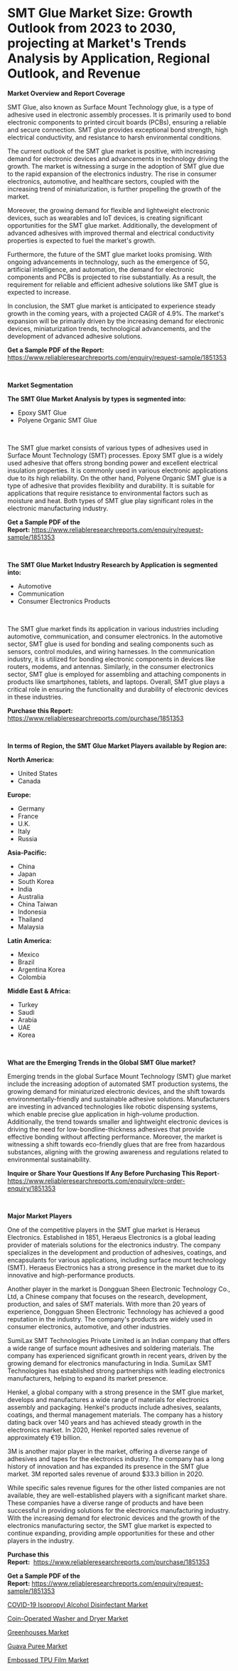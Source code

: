 <p><h1>SMT Glue Market Size: Growth Outlook from 2023 to 2030, projecting at Market's Trends Analysis by Application, Regional Outlook, and Revenue</h1></p><p><strong>Market Overview and Report Coverage</strong></p>
<p><p>SMT Glue, also known as Surface Mount Technology glue, is a type of adhesive used in electronic assembly processes. It is primarily used to bond electronic components to printed circuit boards (PCBs), ensuring a reliable and secure connection. SMT glue provides exceptional bond strength, high electrical conductivity, and resistance to harsh environmental conditions.</p><p>The current outlook of the SMT glue market is positive, with increasing demand for electronic devices and advancements in technology driving the growth. The market is witnessing a surge in the adoption of SMT glue due to the rapid expansion of the electronics industry. The rise in consumer electronics, automotive, and healthcare sectors, coupled with the increasing trend of miniaturization, is further propelling the growth of the market.</p><p>Moreover, the growing demand for flexible and lightweight electronic devices, such as wearables and IoT devices, is creating significant opportunities for the SMT glue market. Additionally, the development of advanced adhesives with improved thermal and electrical conductivity properties is expected to fuel the market's growth.</p><p>Furthermore, the future of the SMT glue market looks promising. With ongoing advancements in technology, such as the emergence of 5G, artificial intelligence, and automation, the demand for electronic components and PCBs is projected to rise substantially. As a result, the requirement for reliable and efficient adhesive solutions like SMT glue is expected to increase.</p><p>In conclusion, the SMT glue market is anticipated to experience steady growth in the coming years, with a projected CAGR of 4.9%. The market's expansion will be primarily driven by the increasing demand for electronic devices, miniaturization trends, technological advancements, and the development of advanced adhesive solutions.</p></p>
<p><strong>Get a Sample PDF of the Report:</strong> <a href="https://www.reliableresearchreports.com/enquiry/request-sample/1851353">https://www.reliableresearchreports.com/enquiry/request-sample/1851353</a></p>
<p>&nbsp;</p>
<p><strong>Market Segmentation</strong></p>
<p><strong>The SMT Glue Market Analysis by types is segmented into:</strong></p>
<p><ul><li>Epoxy SMT Glue</li><li>Polyene Organic SMT Glue</li></ul></p>
<p>&nbsp;</p>
<p><p>The SMT glue market consists of various types of adhesives used in Surface Mount Technology (SMT) processes. Epoxy SMT glue is a widely used adhesive that offers strong bonding power and excellent electrical insulation properties. It is commonly used in various electronic applications due to its high reliability. On the other hand, Polyene Organic SMT glue is a type of adhesive that provides flexibility and durability. It is suitable for applications that require resistance to environmental factors such as moisture and heat. Both types of SMT glue play significant roles in the electronic manufacturing industry.</p></p>
<p><strong>Get a Sample PDF of the Report:</strong>&nbsp;<a href="https://www.reliableresearchreports.com/enquiry/request-sample/1851353">https://www.reliableresearchreports.com/enquiry/request-sample/1851353</a></p>
<p>&nbsp;</p>
<p><strong>The SMT Glue Market Industry Research by Application is segmented into:</strong></p>
<p><ul><li>Automotive</li><li>Communication</li><li>Consumer Electronics Products</li></ul></p>
<p>&nbsp;</p>
<p><p>The SMT glue market finds its application in various industries including automotive, communication, and consumer electronics. In the automotive sector, SMT glue is used for bonding and sealing components such as sensors, control modules, and wiring harnesses. In the communication industry, it is utilized for bonding electronic components in devices like routers, modems, and antennas. Similarly, in the consumer electronics sector, SMT glue is employed for assembling and attaching components in products like smartphones, tablets, and laptops. Overall, SMT glue plays a critical role in ensuring the functionality and durability of electronic devices in these industries.</p></p>
<p><strong>Purchase this Report:</strong>&nbsp; <a href="https://www.reliableresearchreports.com/purchase/1851353">https://www.reliableresearchreports.com/purchase/1851353</a></p>
<p>&nbsp;</p>
<p><strong>In terms of Region, the SMT Glue Market Players available by Region are:</strong></p>
<p>
    <p> <strong> North America: </strong>
        <ul>
            <li>United States</li>
            <li>Canada</li>
        </ul>
        </p> 
    <p> <strong> Europe: </strong>
        <ul>
            <li>Germany</li>
            <li>France</li>
            <li>U.K.</li>
            <li>Italy</li>
            <li>Russia</li>
        </ul>
        </p> 
    <p> <strong> Asia-Pacific: </strong>
        <ul>
            <li>China</li>
            <li>Japan</li>
            <li>South Korea</li>
            <li>India</li>
            <li>Australia</li>
            <li>China Taiwan</li>
            <li>Indonesia</li>
            <li>Thailand</li>
            <li>Malaysia</li>
        </ul>
        </p> 
    <p> <strong> Latin America: </strong>
        <ul>
            <li>Mexico</li>
            <li>Brazil</li>
            <li>Argentina Korea</li>
            <li>Colombia</li>
        </ul>
        </p> 
    <p> <strong> Middle East & Africa: </strong>
        <ul>
            <li>Turkey</li>
            <li>Saudi</li>
            <li>Arabia</li>
            <li>UAE</li>
            <li>Korea</li>
        </ul>
    </p>
    </p>
<p>&nbsp;</p>
<p><strong>What are the Emerging Trends in the Global SMT Glue market?</strong></p>
<p><p>Emerging trends in the global Surface Mount Technology (SMT) glue market include the increasing adoption of automated SMT production systems, the growing demand for miniaturized electronic devices, and the shift towards environmentally-friendly and sustainable adhesive solutions. Manufacturers are investing in advanced technologies like robotic dispensing systems, which enable precise glue application in high-volume production. Additionally, the trend towards smaller and lightweight electronic devices is driving the need for low-bondline-thickness adhesives that provide effective bonding without affecting performance. Moreover, the market is witnessing a shift towards eco-friendly glues that are free from hazardous substances, aligning with the growing awareness and regulations related to environmental sustainability.</p></p>
<p><strong>Inquire or Share Your Questions If Any Before Purchasing This Report</strong>- <a href="https://www.reliableresearchreports.com/enquiry/pre-order-enquiry/1851353">https://www.reliableresearchreports.com/enquiry/pre-order-enquiry/1851353</a></p>
<p>&nbsp;</p>
<p><strong>Major Market Players</strong></p>
<p><p>One of the competitive players in the SMT glue market is Heraeus Electronics. Established in 1851, Heraeus Electronics is a global leading provider of materials solutions for the electronics industry. The company specializes in the development and production of adhesives, coatings, and encapsulants for various applications, including surface mount technology (SMT). Heraeus Electronics has a strong presence in the market due to its innovative and high-performance products.</p><p>Another player in the market is Dongguan Sheen Electronic Technology Co., Ltd, a Chinese company that focuses on the research, development, production, and sales of SMT materials. With more than 20 years of experience, Dongguan Sheen Electronic Technology has achieved a good reputation in the industry. The company's products are widely used in consumer electronics, automotive, and other industries.</p><p>SumiLax SMT Technologies Private Limited is an Indian company that offers a wide range of surface mount adhesives and soldering materials. The company has experienced significant growth in recent years, driven by the growing demand for electronics manufacturing in India. SumiLax SMT Technologies has established strong partnerships with leading electronics manufacturers, helping to expand its market presence.</p><p>Henkel, a global company with a strong presence in the SMT glue market, develops and manufactures a wide range of materials for electronics assembly and packaging. Henkel's products include adhesives, sealants, coatings, and thermal management materials. The company has a history dating back over 140 years and has achieved steady growth in the electronics market. In 2020, Henkel reported sales revenue of approximately €19 billion.</p><p>3M is another major player in the market, offering a diverse range of adhesives and tapes for the electronics industry. The company has a long history of innovation and has expanded its presence in the SMT glue market. 3M reported sales revenue of around $33.3 billion in 2020.</p><p>While specific sales revenue figures for the other listed companies are not available, they are well-established players with a significant market share. These companies have a diverse range of products and have been successful in providing solutions for the electronics manufacturing industry. With the increasing demand for electronic devices and the growth of the electronics manufacturing sector, the SMT glue market is expected to continue expanding, providing ample opportunities for these and other players in the industry.</p></p>
<p><strong>Purchase this Report:</strong>&nbsp;&nbsp;<a href="https://www.reliableresearchreports.com/purchase/1851353">https://www.reliableresearchreports.com/purchase/1851353</a></p>
<p></p>
<p><strong>Get a Sample PDF of the Report:</strong>&nbsp;<a href="https://www.reliableresearchreports.com/enquiry/request-sample/1851353">https://www.reliableresearchreports.com/enquiry/request-sample/1851353</a></p>
<p><p><a href="https://medium.com/@joelstrosin1928/covid-19-isopropyl-alcohol-disinfectant-market-research-report-its-history-and-forecast-2023-to-3d53b9d5aa8d">COVID-19 Isopropyl Alcohol Disinfectant Market</a></p><p><a href="https://github.com/Chiragrp24/Market-Research-Report-List-1/blob/main/coin-operated-washer-and-dryer-market.md">Coin-Operated Washer and Dryer Market</a></p><p><a href="https://www.linkedin.com/pulse/greenhouses-market-size-share-global-analysis-report-2023-rbcvf/">Greenhouses Market</a></p><p><a href="https://www.linkedin.com/pulse/guava-puree-market-share-amp-new-trends-analysis-report-17iif/">Guava Puree Market</a></p><p><a href="https://github.com/YashRP12/Market-Research-Report-List-1/blob/main/embossed-tpu-film-market.md">Embossed TPU Film Market</a></p></p>